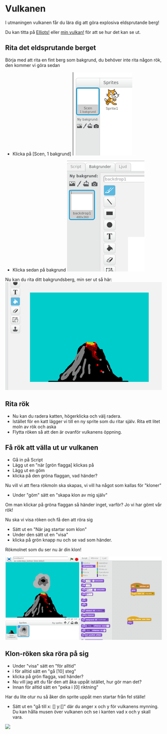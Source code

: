 Vulkanen
========

I utmaningen vulkanen får du lära dig att göra explosiva eldsprutande berg!

Du kan titta på [Elliots!](http://scratch.mit.edu/projects/44967008/) eller [min vulkan!](http://scratch.mit.edu/projects/44225694/) för att se hur det kan se ut.

Rita det eldsprutande berget
----------------------------

Börja med att rita en fint berg som bakgrund, du behöver inte rita någon rök, den kommer vi göra sedan

 * Klicka på [Scen, 1 bakgrund] 
![](bilder/scen.png)

 * Klicka sedan på bakgrund
![](bilder/bakgrund.png)

Nu kan du rita ditt bakgrundsberg, min ser ut så här:
![](bilder/vulkan_bakgrund.png)

Rita rök
--------

 * Nu kan du radera katten, högerklicka och välj radera.
 * Istället för en katt lägger vi till en ny sprite som du ritar själv. Rita ett litet moln av rök och aska
 * Flytta röken så att den är ovanför vulkanens öppning.
 
Få rök att välla ut ur vulkanen
------------------------------

 * Gå in på Script
 * Lägg ut en "när [grön flagga] klickas på 
 * Lägg ut en göm
 * klicka på den gröna flaggan, vad händer?
 
Nu vill vi att flera rökmoln ska skapas, vi vill ha något som kallas för "kloner"

 * Under "göm" sätt en "skapa klon av mig själv"

Om man klickar på gröna flaggan så händer inget, varför? Jo vi har gömt vår rök!

Nu ska vi visa röken och få den att röra sig

 * Sätt ut en "När jag startar som klon"
 * Under den sätt ut en "visa"
 * klicka på grön knapp nu och se vad som händer.
 
Rökmolnet som du ser nu är din klon!

![](bilder/en_klon.png)


Klon-röken ska röra på sig
-------------------------------------

 *  Under "visa" sätt en "för alltid"
 *  i för alltid sätt en "gå [10] steg"
 *  klicka på grön flagga, vad händer?
 *  Nu vill jag att du får den att åka uppåt istället, hur gör man det?
 *  Innan för alltid sätt en "peka i [0] riktning"

Har du lite otur nu så åker din sprite uppåt men startar från fel ställe!

 * Sätt ut en "gå till x: [] y:[]" där du anger x och y för vulkanens mynning. Du kan hålla musen över vulkanen och se i kanten vad x och y skall vara.
 
![](vulkanens_x_y.png)


 
 

